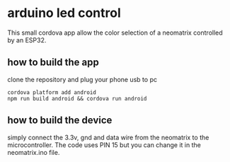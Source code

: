 # arduino led control

This small cordova app allow the color selection of a neomatrix controlled by an ESP32.

## how to build the app
clone the repository and plug your phone usb to pc
```
cordova platform add android
npm run build android && cordova run android
```

## how to build the device
simply connect the 3.3v, gnd and data wire from the neomatrix to the microcontroller.
The code uses PIN 15 but you can change it in the neomatrix.ino file.
